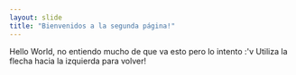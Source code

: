 ```yaml
---
layout: slide
title: "Bienvenidos a la segunda página!"
---
```

Hello World, no entiendo mucho de que va esto pero lo intento :'v
Utiliza la flecha hacia la izquierda para volver!

